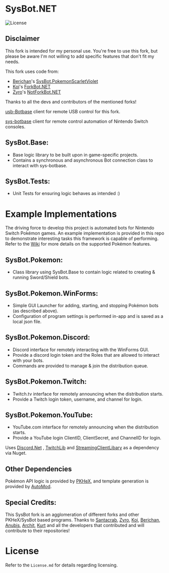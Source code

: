 # SysBot.NET
![License](https://img.shields.io/badge/License-AGPLv3-blue.svg)

## Disclaimer
This fork is intended for my personal use. You're free to use this fork, but please be aware I'm not willing to add specific features that don't fit my needs.

This fork uses code from:
* [Berichan](https://github.com/berichan)'s [SysBot.PokemonScarletViolet](https://github.com/berichan/SysBot.PokemonScarletViolet)
* [Koi](https://github.com/Koi-3088)'s [ForkBot.NET](https://github.com/Koi-3088/ForkBot.NET)
* [Zyro](https://github.com/zyro670)'s [NotForkBot.NET](https://github.com/zyro670/NotForkBot.NET)

Thanks to all the devs and contributors of the mentioned forks!

[usb-Botbase](https://github.com/Koi-3088/USB-Botbase) client for remote USB control for this fork.

[sys-botbase](https://github.com/olliz0r/sys-botbase) client for remote control automation of Nintendo Switch consoles.

## SysBot.Base:
- Base logic library to be built upon in game-specific projects.
- Contains a synchronous and asynchronous Bot connection class to interact with sys-botbase.

## SysBot.Tests:
- Unit Tests for ensuring logic behaves as intended :)

# Example Implementations

The driving force to develop this project is automated bots for Nintendo Switch Pokémon games. An example implementation is provided in this repo to demonstrate interesting tasks this framework is capable of performing. Refer to the [Wiki](https://github.com/kwsch/SysBot.NET/wiki) for more details on the supported Pokémon features.

## SysBot.Pokemon:
- Class library using SysBot.Base to contain logic related to creating & running Sword/Shield bots.

## SysBot.Pokemon.WinForms:
- Simple GUI Launcher for adding, starting, and stopping Pokémon bots (as described above).
- Configuration of program settings is performed in-app and is saved as a local json file.

## SysBot.Pokemon.Discord:
- Discord interface for remotely interacting with the WinForms GUI.
- Provide a discord login token and the Roles that are allowed to interact with your bots.
- Commands are provided to manage & join the distribution queue.

## SysBot.Pokemon.Twitch:
- Twitch.tv interface for remotely announcing when the distribution starts.
- Provide a Twitch login token, username, and channel for login.

## SysBot.Pokemon.YouTube:
- YouTube.com interface for remotely announcing when the distribution starts.
- Provide a YouTube login ClientID, ClientSecret, and ChannelID for login.

Uses [Discord.Net](https://github.com/discord-net/Discord.Net) , [TwitchLib](https://github.com/TwitchLib/TwitchLib) and [StreamingClientLibary](https://github.com/SaviorXTanren/StreamingClientLibrary) as a dependency via Nuget.

## Other Dependencies
Pokémon API logic is provided by [PKHeX](https://github.com/kwsch/PKHeX/), and template generation is provided by [AutoMod](https://github.com/architdate/PKHeX-Plugins/).

## Special Credits:
This SysBot fork is an agglomeration of different forks and other PKHeX/SysBot based programs.
Thanks to [Santacrab](https://github.com/santacrab2), [Zyro](https://github.com/zyro670), [Koi](https://github.com/Koi-3088), [Berichan](https://github.com/berichan), [Anubis](https://github.com/Lusamine), [Archit](https://github.com/architdate), [Kurt](https://github.com/kwsch) and all the developers that contributed and will contribute to their repositories!

# License
Refer to the `License.md` for details regarding licensing.
